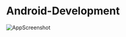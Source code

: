 # Android-Development
![AppScreenshot](https://user-images.githubusercontent.com/75157309/119269900-a9902d00-bc17-11eb-9634-c36f84850530.png)
